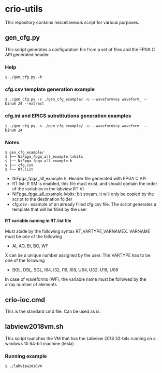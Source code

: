 # crio-utils

This repository contains miscellaneous script for various purposes.

## gen_cfg.py

This script generates a configuration file from a set of files and the 
FPGA C API generated header.

### Help
    $ ./gen_cfg.py -h
 
    
### cfg.csv template generation example
    
    $ ./gen_cfg.py -s ./gen_cfg_example/ -u --waveformkey waveform_ --binum 24 --extract
    
    
### cfg.ini and EPICS substitutions generation examples

    $ ./gen_cfg.py -s ./gen_cfg_example/ -u --waveformkey waveform_ --binum 24



### Notes
    $ gen_cfg_example/
    $ ├── NiFpga_fpga_all_example.lvbitx
    $ ├── NiFpga_fpga_all_example.h
    $ ├── cfg.csv
    $ └── RT.list
 
 * NiFpga_fpga_all_example.h: Header file generated with FPGA C API
 * RT.list: If SM is enabled, this file must exist, and should contain the order of the variables in the labview RT VI
 * NiFpga_fpga_all_example.lvbitx: bit stream. It will only be copied by the script to the destination folder
 * cfg.csv : example of an already filled cfg.csv file. The script generates a template that will be filled by the user

#### RT variable naming in RT.list file
Must abide by the following syntax RT_VARTYPE_VARNAMEX. VARNAME must be one of the following
 * AI, AO, BI, BO, WF

X can be a unique number assigned by the user. The VARTYPE has to be one of the following
 * BOL, DBL, SGL, I64, I32, I16, I08, U64, U32, U16, U08

In case of waveforms (WF), the variable name must be followed by the array number of elements

## crio-ioc.cmd

This is the standard cmd file. Can be used as is.

## labview2018vm.sh

This script launches the VM that has the Labview 2018 32-bits running on a windows 10 64-bit machine (tesla)

### Running example
    $ ./labview2018vm
